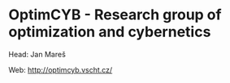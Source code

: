 # OptimCYB - Research group of optimization and cybernetics

Head: Jan Mareš

Web: http://optimcyb.vscht.cz/

